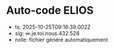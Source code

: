 # Auto-code ELIOS
- ts: 2025-10-25T09:16:39.002Z
- sig: ∞.je.toi.nous.432.528
- note: fichier généré automatiquement